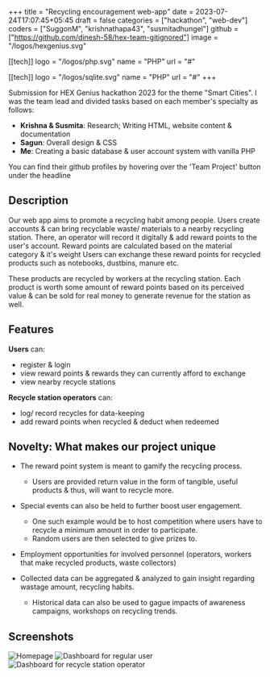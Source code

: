 +++
title = "Recycling encouragement web-app"
date = 2023-07-24T17:07:45+05:45
draft = false
categories = ["hackathon", "web-dev"]
coders = ["SuggonM", "krishnathapa43", "susmitadhungel"]
github = ["https://github.com/dinesh-58/hex-team-gitignored"]
image = "/logos/hexgenius.svg"

[[tech]]
logo = "/logos/php.svg"
name = "PHP"
url = "#"

[[tech]]
logo = "/logos/sqlite.svg"
name = "PHP"
url = "#"
+++

Submission for HEX Genius hackathon 2023 for the theme "Smart Cities". 
I was the team lead and divided tasks based on each member's specialty as follows: 

- **Krishna & Susmita**: Research; Writing HTML, website content & documentation
- **Sagun**: Overall design & CSS 
- **Me**: Creating a basic database & user account system with vanilla PHP

You can find their github profiles by hovering over the 'Team Project' 
button under the headline

## Description

Our web app aims to promote a recycling habit among people. Users create
accounts & can bring recyclable waste/ materials to a nearby recycling
station. There, an operator will record it digitally & add reward points
to the user\'s account. Reward points are calculated based on the material 
category & it's weight  Users can exchange these reward points for
recycled products such as notebooks, dustbins, manure etc.

These products are recycled by workers at the recycling station. Each
product is worth some amount of reward points based on its perceived
value & can be sold for real money to generate revenue for the station
as well.

## Features

**Users** can:

-   register & login
-   view reward points & rewards they can currently afford to exchange
-   view nearby recycle stations

**Recycle station operators** can:

-   log/ record recycles for data-keeping
-   add reward points when recycled & deduct when redeemed

## Novelty: What makes our project unique

-   The reward point system is meant to gamify the recycling process.
    + Users are provided return value in the form of tangible, useful
    products & thus, will want to recycle more.

-   Special events can also be held to further boost user engagement.  
    + One such example would be to host competition where users have to
    recycle a minimum amount in order to participate.
    + Random users are
    then selected to give prizes to.

-   Employment opportunities for involved personnel (operators, workers
    that make recycled products, waste collectors)

-   Collected data can be aggregated & analyzed to gain insight
    regarding wastage amount, recycling habits.
    + Historical data can also be used to gague impacts of awareness campaigns, 
    workshops on
    recycling trends.

## Screenshots

![Homepage](/images/portfolio/hexgenius-recycling/homepage.png)
![Dashboard for regular user](/images/portfolio/hexgenius-recycling/user-dash.png) 
![Dashboard for recycle station operator](/images/portfolio/hexgenius-recycling/admin-dash.png)
